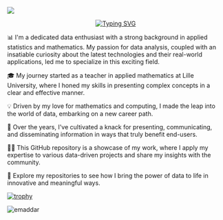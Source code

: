 ![](https://komarev.com/ghpvc/?username=your-github-username)




<p align="center">
  <!-- Typing SVG by DenverCoder1 - https://github.com/DenverCoder1/readme-typing-svg -->
 <a href="https://git.io/typing-svg"><img src="https://readme-typing-svg.demolab.com?font=Fira+Code&size=25&pause=1000&random=false&width=435&lines=Hi+%F0%9F%91%8B%2C+I'm+Emad+DARWICH;Wellcome+to+my+profile" alt="Typing SVG" /></a>
</p>


📊 I'm a dedicated data enthusiast with a strong background in applied statistics and mathematics. My passion for data analysis, coupled with an insatiable curiosity about the latest technologies and their real-world applications, led me to specialize in this exciting field.

🎓 My journey started as a teacher in applied mathematics at Lille University, where I honed my skills in presenting complex concepts in a clear and effective manner.

💡 Driven by my love for mathematics and computing, I made the leap into the world of data, embarking on a new career path.

🌟 Over the years, I've cultivated a knack for presenting, communicating, and disseminating information in ways that truly benefit end-users.

👩‍💻 This GitHub repository is a showcase of my work, where I apply my expertise to various data-driven projects and share my insights with the community.

🚀 Explore my repositories to see how I bring the power of data to life in innovative and meaningful ways.

[![trophy](https://github-profile-trophy.vercel.app/?username=ryo-ma)](https://github.com/ryo-ma/github-profile-trophy)





<p><img align="center" src="https://github-readme-streak-stats.herokuapp.com/?user=emaddar&" alt="emaddar" /></p>
